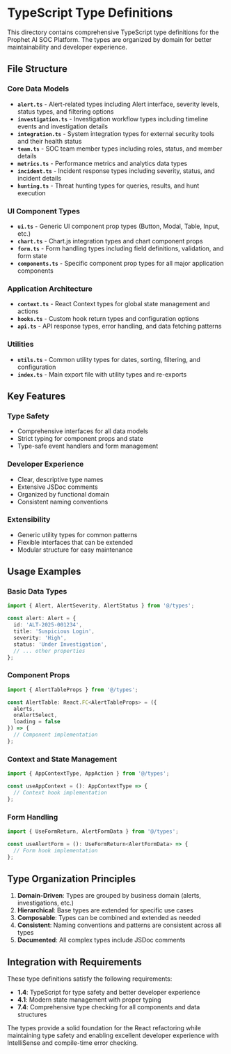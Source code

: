 # TypeScript Type Definitions

This directory contains comprehensive TypeScript type definitions for the Prophet AI SOC Platform. The types are organized by domain for better maintainability and developer experience.

## File Structure

### Core Data Models
- **`alert.ts`** - Alert-related types including Alert interface, severity levels, status types, and filtering options
- **`investigation.ts`** - Investigation workflow types including timeline events and investigation details
- **`integration.ts`** - System integration types for external security tools and their health status
- **`team.ts`** - SOC team member types including roles, status, and member details
- **`metrics.ts`** - Performance metrics and analytics data types
- **`incident.ts`** - Incident response types including severity, status, and incident details
- **`hunting.ts`** - Threat hunting types for queries, results, and hunt execution

### UI Component Types
- **`ui.ts`** - Generic UI component prop types (Button, Modal, Table, Input, etc.)
- **`chart.ts`** - Chart.js integration types and chart component props
- **`form.ts`** - Form handling types including field definitions, validation, and form state
- **`components.ts`** - Specific component prop types for all major application components

### Application Architecture
- **`context.ts`** - React Context types for global state management and actions
- **`hooks.ts`** - Custom hook return types and configuration options
- **`api.ts`** - API response types, error handling, and data fetching patterns

### Utilities
- **`utils.ts`** - Common utility types for dates, sorting, filtering, and configuration
- **`index.ts`** - Main export file with utility types and re-exports

## Key Features

### Type Safety
- Comprehensive interfaces for all data models
- Strict typing for component props and state
- Type-safe event handlers and form management

### Developer Experience
- Clear, descriptive type names
- Extensive JSDoc comments
- Organized by functional domain
- Consistent naming conventions

### Extensibility
- Generic utility types for common patterns
- Flexible interfaces that can be extended
- Modular structure for easy maintenance

## Usage Examples

### Basic Data Types
```typescript
import { Alert, AlertSeverity, AlertStatus } from '@/types';

const alert: Alert = {
  id: 'ALT-2025-001234',
  title: 'Suspicious Login',
  severity: 'High',
  status: 'Under Investigation',
  // ... other properties
};
```

### Component Props
```typescript
import { AlertTableProps } from '@/types';

const AlertTable: React.FC<AlertTableProps> = ({
  alerts,
  onAlertSelect,
  loading = false
}) => {
  // Component implementation
};
```

### Context and State Management
```typescript
import { AppContextType, AppAction } from '@/types';

const useAppContext = (): AppContextType => {
  // Context hook implementation
};
```

### Form Handling
```typescript
import { UseFormReturn, AlertFormData } from '@/types';

const useAlertForm = (): UseFormReturn<AlertFormData> => {
  // Form hook implementation
};
```

## Type Organization Principles

1. **Domain-Driven**: Types are grouped by business domain (alerts, investigations, etc.)
2. **Hierarchical**: Base types are extended for specific use cases
3. **Composable**: Types can be combined and extended as needed
4. **Consistent**: Naming conventions and patterns are consistent across all types
5. **Documented**: All complex types include JSDoc comments

## Integration with Requirements

These type definitions satisfy the following requirements:
- **1.4**: TypeScript for type safety and better developer experience
- **4.1**: Modern state management with proper typing
- **7.4**: Comprehensive type checking for all components and data structures

The types provide a solid foundation for the React refactoring while maintaining type safety and enabling excellent developer experience with IntelliSense and compile-time error checking.